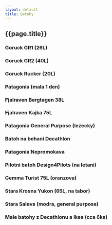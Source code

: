 ```yaml
---
layout: default
title: Batohy
---
```


## {{page.title}}

### Goruck GR1 (26L)

### Goruck GR2 (40L)

### Goruck Rucker (20L)

### Patagonia (mala 1 den)

### Fjalraven Bergtagen 38L

### Fjalraven Kajka 75L

### Patagonia General Purpose (lezecky)

### Batoh na behani Decathlon

### Patagonia Nepromokava

### Pilotni batoh Design4Pilots (na letani)

### Gemma Turist 75L (oranzova)

### Stara Krosna Yukon (65L, na tabor)

### Stara Saleva (modra, general purpose)

### Male batohy z Decathlonu a Ikea (cca 6ks)
